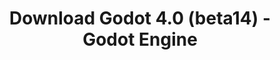 ---
# Generated by /tools/generators/src/download_archive_generator !!! do not edit by hand !!!
title: 'Download Godot 4.0 (beta14) - Godot Engine'
type: 'download/archive'
name: '4.0'
flavor: 'beta14'
release_date: '2023-01-20T03:00:00-00:00'
release_notes: 'article/dev-snapshot-godot-4-0-beta-14/'
primaryPlatforms:
  - 'android.apk'
  - 'linux.64'
  - 'macos.universal'
  - 'windows.64'
  - 'web'
  - 'templates'
links:
  android.apk:
    name: 'android.apk'
    title: 'Android'
    caption: 'Universal APK (ARM64 + ARMv7 + x86_64 + x86)'
    tags:
      - 'APK download'
      - 'ARM64/v7'
      - 'x86 (64 & 32 bit)'
    hosts:
      github_builds:
        regular: 'https://github.com/godotengine/godot-builds/releases/download/4.0-beta14/Godot_v4.0-beta14_android_editor.apk'
        mono: '#'
      github:
        regular: 'https://github.com/godotengine/godot/releases/download/4.0-beta14/Godot_v4.0-beta14_android_editor.apk'
        mono: '#'
  linux.64:
    name: 'linux.64'
    title: 'Linux'
    caption: 'Standard (x86_64)'
    tags:
      - '64 bit'
    hosts:
      github_builds:
        regular: 'https://github.com/godotengine/godot-builds/releases/download/4.0-beta14/Godot_v4.0-beta14_linux.x86_64.zip'
        mono: 'https://github.com/godotengine/godot-builds/releases/download/4.0-beta14/Godot_v4.0-beta14_mono_linux_x86_64.zip'
      github:
        regular: 'https://github.com/godotengine/godot/releases/download/4.0-beta14/Godot_v4.0-beta14_linux.x86_64.zip'
        mono: 'https://github.com/godotengine/godot/releases/download/4.0-beta14/Godot_v4.0-beta14_mono_linux_x86_64.zip'
  macos.universal:
    name: 'macos.universal'
    title: 'macOS'
    caption: 'Universal (x86_64 + Apple Silicon)'
    tags:
      - 'Intel/Apple Silicon'
      - '64 bit'
    hosts:
      github_builds:
        regular: 'https://github.com/godotengine/godot-builds/releases/download/4.0-beta14/Godot_v4.0-beta14_macos.universal.zip'
        mono: 'https://github.com/godotengine/godot-builds/releases/download/4.0-beta14/Godot_v4.0-beta14_mono_macos.universal.zip'
      github:
        regular: 'https://github.com/godotengine/godot/releases/download/4.0-beta14/Godot_v4.0-beta14_macos.universal.zip'
        mono: 'https://github.com/godotengine/godot/releases/download/4.0-beta14/Godot_v4.0-beta14_mono_macos.universal.zip'
  windows.64:
    name: 'windows.64'
    title: 'Windows'
    caption: 'Standard (x86_64)'
    tags:
      - '64 bit'
    hosts:
      github_builds:
        regular: 'https://github.com/godotengine/godot-builds/releases/download/4.0-beta14/Godot_v4.0-beta14_win64.exe.zip'
        mono: 'https://github.com/godotengine/godot-builds/releases/download/4.0-beta14/Godot_v4.0-beta14_mono_win64.zip'
      github:
        regular: 'https://github.com/godotengine/godot/releases/download/4.0-beta14/Godot_v4.0-beta14_win64.exe.zip'
        mono: 'https://github.com/godotengine/godot/releases/download/4.0-beta14/Godot_v4.0-beta14_mono_win64.zip'
  web:
    name: 'web'
    title: 'Web editor'
    caption: ''
    tags:
      - 'Self-hosted'
      - 'Cross-platform'
    hosts:
      github_builds:
        regular: 'https://github.com/godotengine/godot-builds/releases/download/4.0-beta14/Godot_v4.0-beta14_web_editor.zip'
        mono: '#'
      github:
        regular: 'https://github.com/godotengine/godot/releases/download/4.0-beta14/Godot_v4.0-beta14_web_editor.zip'
        mono: '#'
  linux.arm64:
    name: 'linux.arm64'
    title: 'Linux'
    caption: 'Standard (ARM64)'
    tags:
      - 'ARM64'
      - '64 bit'
    hosts:
      github_builds:
        regular: 'https://github.com/godotengine/godot-builds/releases/download/4.0-beta14/Godot_v4.0-beta14_linux.arm64.zip'
        mono: 'https://github.com/godotengine/godot-builds/releases/download/4.0-beta14/Godot_v4.0-beta14_mono_linux_arm64.zip'
      github:
        regular: 'https://github.com/godotengine/godot/releases/download/4.0-beta14/Godot_v4.0-beta14_linux.arm64.zip'
        mono: 'https://github.com/godotengine/godot/releases/download/4.0-beta14/Godot_v4.0-beta14_mono_linux_arm64.zip'
  linux.32:
    name: 'linux.32'
    title: 'Linux'
    caption: 'Standard (x86)'
    tags:
      - '32 bit'
    hosts:
      github_builds:
        regular: 'https://github.com/godotengine/godot-builds/releases/download/4.0-beta14/Godot_v4.0-beta14_linux.x86_32.zip'
        mono: 'https://github.com/godotengine/godot-builds/releases/download/4.0-beta14/Godot_v4.0-beta14_mono_linux_x86_32.zip'
      github:
        regular: 'https://github.com/godotengine/godot/releases/download/4.0-beta14/Godot_v4.0-beta14_linux.x86_32.zip'
        mono: 'https://github.com/godotengine/godot/releases/download/4.0-beta14/Godot_v4.0-beta14_mono_linux_x86_32.zip'
  linux.arm32:
    name: 'linux.arm32'
    title: 'Linux'
    caption: 'Standard (ARM32)'
    tags:
      - 'ARM32'
      - '32 bit'
    hosts:
      github_builds:
        regular: 'https://github.com/godotengine/godot-builds/releases/download/4.0-beta14/Godot_v4.0-beta14_linux.arm32.zip'
        mono: 'https://github.com/godotengine/godot-builds/releases/download/4.0-beta14/Godot_v4.0-beta14_mono_linux_arm32.zip'
      github:
        regular: 'https://github.com/godotengine/godot/releases/download/4.0-beta14/Godot_v4.0-beta14_linux.arm32.zip'
        mono: 'https://github.com/godotengine/godot/releases/download/4.0-beta14/Godot_v4.0-beta14_mono_linux_arm32.zip'
  windows.32:
    name: 'windows.32'
    title: 'Windows'
    caption: 'Standard (x86)'
    tags:
      - '32 bit'
    hosts:
      github_builds:
        regular: 'https://github.com/godotengine/godot-builds/releases/download/4.0-beta14/Godot_v4.0-beta14_win32.exe.zip'
        mono: 'https://github.com/godotengine/godot-builds/releases/download/4.0-beta14/Godot_v4.0-beta14_mono_win32.zip'
      github:
        regular: 'https://github.com/godotengine/godot/releases/download/4.0-beta14/Godot_v4.0-beta14_win32.exe.zip'
        mono: 'https://github.com/godotengine/godot/releases/download/4.0-beta14/Godot_v4.0-beta14_mono_win32.zip'
  aar_library:
    name: 'aar_library'
    title: 'AAR library'
    caption: ''
    tags:
      - 'Android plugins'
      - 'Java'
      - 'Kotlin'
    hosts:
      github_builds:
        regular: 'https://github.com/godotengine/godot-builds/releases/download/4.0-beta14/godot-lib.4.0.beta14.template_release.aar'
        mono: '#'
      github:
        regular: 'https://github.com/godotengine/godot/releases/download/4.0-beta14/godot-lib.4.0.beta14.template_release.aar'
        mono: '#'
  templates:
    name: 'templates'
    title: 'Export templates'
    caption: ''
    tags:
      - 'Used to export your games to all supported platforms'
    hosts:
      github_builds:
        regular: 'https://github.com/godotengine/godot-builds/releases/download/4.0-beta14/Godot_v4.0-beta14_export_templates.tpz'
        mono: 'https://github.com/godotengine/godot-builds/releases/download/4.0-beta14/Godot_v4.0-beta14_mono_export_templates.tpz'
      github:
        regular: 'https://github.com/godotengine/godot/releases/download/4.0-beta14/Godot_v4.0-beta14_export_templates.tpz'
        mono: 'https://github.com/godotengine/godot/releases/download/4.0-beta14/Godot_v4.0-beta14_mono_export_templates.tpz'
---